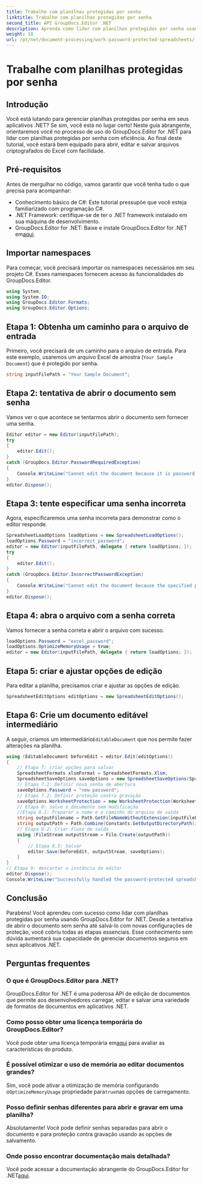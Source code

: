 ```yaml
---
title: Trabalhe com planilhas protegidas por senha
linktitle: Trabalhe com planilhas protegidas por senha
second_title: API GroupDocs.Editor .NET
description: Aprenda como lidar com planilhas protegidas por senha usando GroupDocs.Editor for .NET. Este guia detalhado orienta você na abertura e no salvamento de arquivos Excel seguros.
weight: 18
url: /pt/net/document-processing/work-password-protected-spreadsheets/
---
```


# Trabalhe com planilhas protegidas por senha

## Introdução
Você está lutando para gerenciar planilhas protegidas por senha em seus aplicativos .NET? Se sim, você está no lugar certo! Neste guia abrangente, orientaremos você no processo de uso do GroupDocs.Editor for .NET para lidar com planilhas protegidas por senha com eficiência. Ao final deste tutorial, você estará bem equipado para abrir, editar e salvar arquivos criptografados do Excel com facilidade.
## Pré-requisitos
Antes de mergulhar no código, vamos garantir que você tenha tudo o que precisa para acompanhar:
- Conhecimento básico de C#: Este tutorial pressupõe que você esteja familiarizado com programação C#.
- .NET Framework: certifique-se de ter o .NET framework instalado em sua máquina de desenvolvimento.
-  GroupDocs.Editor for .NET: Baixe e instale GroupDocs.Editor for .NET em[aqui](https://releases.groupdocs.com/editor/net/).
## Importar namespaces
Para começar, você precisará importar os namespaces necessários em seu projeto C#. Esses namespaces fornecem acesso às funcionalidades do GroupDocs.Editor.
```csharp
using System;
using System.IO;
using GroupDocs.Editor.Formats;
using GroupDocs.Editor.Options;
```
## Etapa 1: Obtenha um caminho para o arquivo de entrada
Primeiro, você precisará de um caminho para o arquivo de entrada. Para este exemplo, usaremos um arquivo Excel de amostra (`Your Sample Document`) que é protegido por senha.
```csharp
string inputFilePath = "Your Sample Document";
```
## Etapa 2: tentativa de abrir o documento sem senha
Vamos ver o que acontece se tentarmos abrir o documento sem fornecer uma senha.
```csharp
Editor editor = new Editor(inputFilePath);
try
{
    editor.Edit();
}
catch (GroupDocs.Editor.PasswordRequiredException)
{
    Console.WriteLine("Cannot edit the document because it is password-protected. A password is required.");
}
editor.Dispose();
```
## Etapa 3: tente especificar uma senha incorreta
Agora, especificaremos uma senha incorreta para demonstrar como o editor responde.
```csharp
SpreadsheetLoadOptions loadOptions = new SpreadsheetLoadOptions();
loadOptions.Password = "incorrect_password";
editor = new Editor(inputFilePath, delegate { return loadOptions; });
try
{
    editor.Edit();
}
catch (GroupDocs.Editor.IncorrectPasswordException)
{
    Console.WriteLine("Cannot edit the document because the specified password is incorrect.");
}
editor.Dispose();
```
## Etapa 4: abra o arquivo com a senha correta
Vamos fornecer a senha correta e abrir o arquivo com sucesso.
```csharp
loadOptions.Password = "excel_password";
loadOptions.OptimizeMemoryUsage = true;
editor = new Editor(inputFilePath, delegate { return loadOptions; });
```
## Etapa 5: criar e ajustar opções de edição
Para editar a planilha, precisamos criar e ajustar as opções de edição.
```csharp
SpreadsheetEditOptions editOptions = new SpreadsheetEditOptions();
```
## Etapa 6: Crie um documento editável intermediário
 A seguir, criamos um intermediário`EditableDocument` que nos permite fazer alterações na planilha.
```csharp
using (EditableDocument beforeEdit = editor.Edit(editOptions))
{
    // Etapa 7: criar opções para salvar
    SpreadsheetFormats xlsmFormat = SpreadsheetFormats.Xlsm;
    SpreadsheetSaveOptions saveOptions = new SpreadsheetSaveOptions(SpreadsheetFormats.Xlsm);
    // Etapa 7.1: Definir nova senha de abertura
    saveOptions.Password = "new password";
    // Etapa 7.2: Definir proteção contra gravação
    saveOptions.WorksheetProtection = new WorksheetProtection(WorksheetProtectionType.All, "write password");
    // Etapa 8: salve o documento sem modificação
    //Etapa 8.1: Preparar o nome e o caminho do arquivo de saída
    string outputFilename = Path.GetFileNameWithoutExtension(inputFilePath) + "." + xlsmFormat.Extension;
    string outputPath = Path.Combine(Constants.GetOutputDirectoryPath(inputFilePath), outputFilename);
    // Etapa 8.2: Criar fluxo de saída
    using (FileStream outputStream = File.Create(outputPath))
    {
        // Etapa 8.3: Salvar
        editor.Save(beforeEdit, outputStream, saveOptions);
    }
}
// Etapa 9: descartar a instância do editor
editor.Dispose();
Console.WriteLine("Successfully handled the password-protected spreadsheet. Editor instance has been disposed: {0}", editor.IsDisposed ? "Yes" : "No");
```
## Conclusão
Parabéns! Você aprendeu com sucesso como lidar com planilhas protegidas por senha usando GroupDocs.Editor for .NET. Desde a tentativa de abrir o documento sem senha até salvá-lo com novas configurações de proteção, você cobriu todas as etapas essenciais. Esse conhecimento sem dúvida aumentará sua capacidade de gerenciar documentos seguros em seus aplicativos .NET.
## Perguntas frequentes
### O que é GroupDocs.Editor para .NET?
GroupDocs.Editor for .NET é uma poderosa API de edição de documentos que permite aos desenvolvedores carregar, editar e salvar uma variedade de formatos de documentos em aplicativos .NET.
### Como posso obter uma licença temporária do GroupDocs.Editor?
 Você pode obter uma licença temporária em[aqui](https://purchase.groupdocs.com/temporary-license/) para avaliar as características do produto.
### É possível otimizar o uso de memória ao editar documentos grandes?
 Sim, você pode ativar a otimização de memória configurando o`OptimizeMemoryUsage` propriedade para`true`nas opções de carregamento.
### Posso definir senhas diferentes para abrir e gravar em uma planilha?
Absolutamente! Você pode definir senhas separadas para abrir o documento e para proteção contra gravação usando as opções de salvamento.
### Onde posso encontrar documentação mais detalhada?
 Você pode acessar a documentação abrangente do GroupDocs.Editor for .NET[aqui](https://tutorials.groupdocs.com/editor/net/).